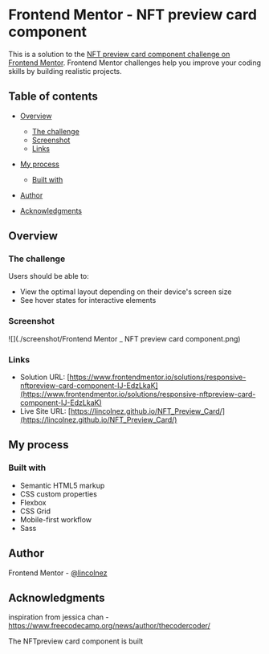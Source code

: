 # Frontend Mentor - NFT preview card component 

This is a solution to the [NFT preview card component challenge on Frontend Mentor](https://www.frontendmentor.io/challenges/nft-preview-card-component-SbdUL_w0U). Frontend Mentor challenges help you improve your coding skills by building realistic projects. 

## Table of contents

- [Overview](#overview)
  - [The challenge](#the-challenge)
  - [Screenshot](#screenshot)
  - [Links](#links)
- [My process](#my-process)
  - [Built with](#built-with)

  
- [Author](#author)
- [Acknowledgments](#acknowledgments)

## Overview

### The challenge
Users should be able to:

- View the optimal layout depending on their device's screen size
- See hover states for interactive elements

### Screenshot

![](./screenshot/Frontend Mentor _ NFT preview card component.png)


### Links

- Solution URL: [https://www.frontendmentor.io/solutions/responsive-nftpreview-card-component-IJ-EdzLkaK](https://www.frontendmentor.io/solutions/responsive-nftpreview-card-component-IJ-EdzLkaK)
- Live Site URL: [https://lincolnez.github.io/NFT_Preview_Card/](https://lincolnez.github.io/NFT_Preview_Card/)

## My process

### Built with

- Semantic HTML5 markup
- CSS custom properties
- Flexbox
- CSS Grid
- Mobile-first workflow
- Sass



## Author

 Frontend Mentor - [@lincolnez](https://www.frontendmentor.io/profile/lincolnez)

## Acknowledgments
 inspiration from jessica chan - https://www.freecodecamp.org/news/author/thecodercoder/

The NFTpreview card component is built 